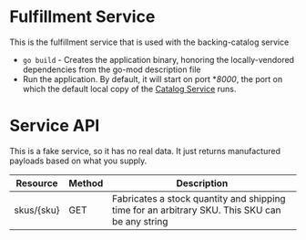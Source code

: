 # Fulfillment Service

This is the fulfillment service that is used with the backing-catalog service

- `go build` - Creates the application binary, honoring the locally-vendored dependencies from the go-mod description file
- Run the application. By default, it will start on port \*_8000_, the port on which the default local copy of the [Catalog Service](https://github.com/Sankara98/backing-catalog) runs.

# Service API

This is a fake service, so it has no real data. It just returns manufactured payloads based on what you supply.

| Resource   | Method | Description                                                                                    |
| ---------- | ------ | ---------------------------------------------------------------------------------------------- |
| skus/{sku} | GET    | Fabricates a stock quantity and shipping time for an arbitrary SKU. This SKU can be any string |
